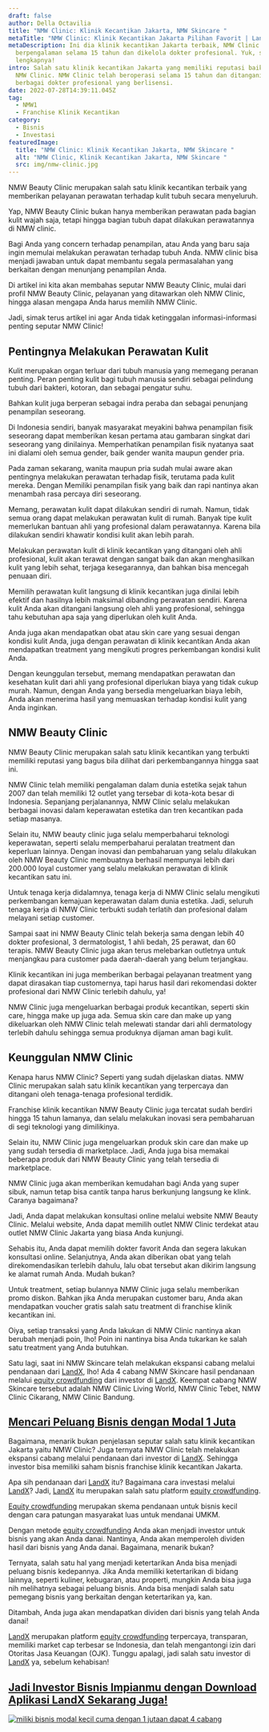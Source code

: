 ```yaml
---
draft: false
author: Della Octavilia
title: "NMW Clinic: Klinik Kecantikan Jakarta, NMW Skincare "
metaTitle: "NMW Clinic: Klinik Kecantikan Jakarta Pilihan Favorit | LandX Blog"
metaDescription: Ini dia klinik kecantikan Jakarta terbaik, NMW Clinic
  berpengalaman selama 15 tahun dan dikelola dokter profesional. Yuk, simak info
  lengkapnya!
intro: Salah satu klinik kecantikan Jakarta yang memiliki reputasi baik adalah
  NMW Clinic. NMW Clinic telah beroperasi selama 15 tahun dan ditangani oleh
  berbagai dokter profesional yang berlisensi.
date: 2022-07-28T14:39:11.045Z
tag:
  - NMW1
  - Franchise Klinik Kecantikan
category:
  - Bisnis
  - Investasi
featuredImage:
  title: "NMW Clinic: Klinik Kecantikan Jakarta, NMW Skincare "
  alt: "NMW Clinic, Klinik Kecantikan Jakarta, NMW Skincare "
  src: img/nmw-clinic.jpg
---
```

NMW Beauty Clinic merupakan salah satu klinik kecantikan terbaik yang memberikan pelayanan perawatan terhadap kulit tubuh secara menyeluruh.

Yap, NMW Beauty Clinic bukan hanya memberikan perawatan pada bagian kulit wajah saja, tetapi hingga bagian tubuh dapat dilakukan perawatannya di NMW clinic.

Bagi Anda yang concern terhadap penampilan, atau Anda yang baru saja ingin memulai melakukan perawatan terhadap tubuh Anda. NMW clinic bisa menjadi jawaban untuk dapat membantu segala permasalahan yang berkaitan dengan menunjang penampilan Anda.

Di artikel ini kita akan membahas seputar NMW Beauty Clinic, mulai dari profil NMW Beauty Clinic, pelayanan yang ditawarkan oleh NMW Clinic, hingga alasan mengapa Anda harus memilih NMW Clinic.

Jadi, simak terus artikel ini agar Anda tidak ketinggalan informasi-informasi penting seputar NMW Clinic!

## Pentingnya Melakukan Perawatan Kulit

Kulit merupakan organ terluar dari tubuh manusia yang memegang peranan penting. Peran penting kulit bagi tubuh manusia sendiri sebagai pelindung tubuh dari bakteri, kotoran, dan sebagai pengatur suhu.

Bahkan kulit juga berperan sebagai indra peraba dan sebagai penunjang penampilan seseorang. 

Di Indonesia sendiri, banyak masyarakat meyakini bahwa penampilan fisik seseorang dapat memberikan kesan pertama atau gambaran singkat dari seseorang yang dinilainya. Memperhatikan penampilan fisik nyatanya saat ini dialami oleh semua gender, baik gender wanita maupun gender pria. 

Pada zaman sekarang, wanita maupun pria sudah mulai aware akan pentingnya melakukan perawatan terhadap fisik, terutama pada kulit mereka. Dengan Memiliki penampilan fisik yang baik dan rapi nantinya akan menambah rasa percaya diri seseorang.

Memang, perawatan kulit dapat dilakukan sendiri di rumah. Namun, tidak semua orang dapat melakukan perawatan kulit di rumah. Banyak tipe kulit memerlukan bantuan ahli yang profesional dalam perawatannya. Karena bila dilakukan sendiri khawatir kondisi kulit akan lebih parah.

Melakukan perawatan kulit di klinik kecantikan yang ditangani oleh ahli profesional, kulit akan terawat dengan sangat baik dan akan menghasilkan kulit yang lebih sehat, terjaga kesegarannya, dan bahkan bisa mencegah penuaan diri.

Memilih perawatan kulit langsung di klinik kecantikan juga dinilai lebih efektif dan hasilnya lebih maksimal dibanding perawatan sendiri. Karena kulit Anda akan ditangani langsung oleh ahli yang profesional, sehingga tahu kebutuhan apa saja yang diperlukan oleh kulit Anda.

Anda juga akan mendapatkan obat atau skin care yang sesuai dengan kondisi kulit Anda, juga dengan perawatan di klinik kecantikan Anda akan mendapatkan treatment yang mengikuti progres perkembangan kondisi kulit Anda. 

Dengan keunggulan tersebut, memang mendapatkan perawatan dan kesehatan kulit dari ahli yang profesional diperlukan biaya yang tidak cukup murah. Namun, dengan Anda yang bersedia mengeluarkan biaya lebih, Anda akan menerima hasil yang memuaskan terhadap kondisi kulit yang Anda inginkan.

## NMW Beauty Clinic

NMW Beauty Clinic merupakan salah satu klinik kecantikan yang terbukti memiliki reputasi yang bagus bila dilihat dari perkembangannya hingga saat ini.

NMW Clinic telah memiliki pengalaman dalam dunia estetika sejak tahun 2007 dan telah memiliki 12 outlet yang tersebar di kota-kota besar di Indonesia. Sepanjang perjalanannya, NMW Clinic selalu melakukan berbagai inovasi dalam keperawatan estetika dan tren kecantikan pada setiap masanya.

Selain itu, NMW beauty clinic juga selalu memperbaharui teknologi keperawatan, seperti selalu memperbaharui peralatan treatment dan keperluan lainnya. Dengan inovasi dan pembaharuan yang selalu dilakukan oleh NMW Beauty Clinic membuatnya berhasil mempunyai lebih dari 200.000 loyal customer yang selalu melakukan perawatan di klinik kecantikan satu ini.

Untuk tenaga kerja didalamnya, tenaga kerja di NMW Clinic selalu mengikuti perkembangan kemajuan keperawatan dalam dunia estetika. Jadi, seluruh tenaga kerja di NMW Clinic terbukti sudah terlatih dan profesional dalam melayani setiap customer.

Sampai saat ini NMW Beauty Clinic telah bekerja sama dengan lebih 40 dokter profesional, 3 dermatologist, 1 ahli bedah, 25 perawat, dan 60 terapis. NMW Beauty Clinic juga akan terus melebarkan outletnya untuk menjangkau para customer pada daerah-daerah yang belum terjangkau.

Klinik kecantikan ini juga memberikan berbagai pelayanan treatment yang dapat dirasakan tiap customernya, tapi harus hasil dari rekomendasi dokter profesional dari NMW Clinic terlebih dahulu, ya! 

NMW Clinic juga mengeluarkan berbagai produk kecantikan, seperti skin care, hingga make up juga ada. Semua skin care dan make up yang dikeluarkan oleh NMW Clinic telah melewati standar dari ahli dermatology terlebih dahulu sehingga semua produknya dijaman aman bagi kulit.

## Keunggulan NMW Clinic

Kenapa harus NMW Clinic? Seperti yang sudah dijelaskan diatas. NMW Clinic merupakan salah satu klinik kecantikan yang terpercaya dan ditangani oleh tenaga-tenaga profesional terdidik.

Franchise klinik kecantikan NMW Beauty Clinic juga tercatat sudah berdiri hingga 15 tahun lamanya, dan selalu melakukan inovasi sera pembaharuan di segi teknologi yang dimilikinya.

Selain itu, NMW Clinic juga mengeluarkan produk skin care dan make up yang sudah tersedia di marketplace. Jadi, Anda juga bisa memakai beberapa produk dari NMW Beauty Clinic yang telah tersedia di marketplace.

NMW Clinic juga akan memberikan kemudahan bagi Anda yang super sibuk, namun tetap bisa cantik tanpa harus berkunjung langsung ke klink. Caranya bagaimana? 

Jadi, Anda dapat melakukan konsultasi online melalui website NMW Beauty Clinic. Melalui website, Anda dapat memilih outlet NMW Clinic terdekat atau outlet NMW Clinic Jakarta yang biasa Anda kunjungi.

Sehabis itu, Anda dapat memilih dokter favorit Anda dan segera lakukan konsultasi online. Selanjutnya, Anda akan diberikan obat yang telah direkomendasikan terlebih dahulu, lalu obat tersebut akan dikirim langsung ke alamat rumah Anda. Mudah bukan?

Untuk treatment, setiap bulannya NMW Clinic juga selalu memberikan promo diskon. Bahkan jika Anda merupakan customer baru, Anda akan mendapatkan voucher gratis salah satu treatment di franchise klinik kecantikan ini.

Oiya, setiap transaksi yang Anda lakukan di NMW Clinic nantinya akan berubah menjadi poin, lho! Poin ini nantinya bisa Anda tukarkan ke salah satu treatment yang Anda butuhkan.

Satu lagi, saat ini NMW Skincare telah melakukan ekspansi cabang melalui pendanaan dari [LandX](https://landx.id/project/?utm_source=Blog&utm_medium=organic+keyword&utm_campaign=blog&utm_id=Blog), lho! Ada 4 cabang NMW Skincare hasil pendanaan melalui [equity crowdfunding](https://landx.id/project/?utm_source=Blog&utm_medium=organic+keyword&utm_campaign=blog&utm_id=Blog) dari investor di [LandX](https://landx.id/project/?utm_source=Blog&utm_medium=organic+keyword&utm_campaign=blog&utm_id=Blog). Keempat cabang NMW Skincare tersebut adalah NMW Clinic Living World, NMW Clinic Tebet, NMW Clinic Cikarang, NMW Clinic Bandung.

## [Mencari Peluang Bisnis dengan Modal 1 Juta](https://landx.id/project/?utm_source=Blog&utm_medium=organic+keyword&utm_campaign=blog&utm_id=Blog)

Bagaimana, menarik bukan penjelasan seputar salah satu klinik kecantikan Jakarta yaitu NMW Clinic? Juga ternyata NMW Clinic telah melakukan ekspansi cabang melalui pendanaan dari  investor di [LandX](https://landx.id/project/?utm_source=Blog&utm_medium=organic+keyword&utm_campaign=blog&utm_id=Blog). Sehingga investor bisa memiliki saham bisnis franchise klinik kecantikan Jakarta.

Apa sih pendanaan dari [LandX](https://landx.id/project/?utm_source=Blog&utm_medium=organic+keyword&utm_campaign=blog&utm_id=Blog) itu? Bagaimana cara investasi melalui [LandX](https://landx.id/project/?utm_source=Blog&utm_medium=organic+keyword&utm_campaign=blog&utm_id=Blog)? Jadi, [LandX](https://landx.id/project/?utm_source=Blog&utm_medium=organic+keyword&utm_campaign=blog&utm_id=Blog) itu merupakan salah satu platform [equity crowdfunding](https://landx.id/project/?utm_source=Blog&utm_medium=organic+keyword&utm_campaign=blog&utm_id=Blog).

[Equity crowdfunding](https://landx.id/project/?utm_source=Blog&utm_medium=organic+keyword&utm_campaign=blog&utm_id=Blog) merupakan skema pendanaan untuk bisnis kecil dengan cara patungan masyarakat luas untuk mendanai UMKM.

Dengan metode [equity crowdfunding](https://landx.id/project/?utm_source=Blog&utm_medium=organic+keyword&utm_campaign=blog&utm_id=Blog) Anda akan menjadi investor untuk bisnis yang akan Anda danai. Nantinya, Anda akan memperoleh dividen hasil dari bisnis yang Anda danai. Bagaimana, menarik bukan?

Ternyata, salah satu hal yang menjadi ketertarikan Anda bisa menjadi peluang bisnis kedepannya. Jika Anda memiliki ketertarikan di bidang lainnya, seperti kuliner, kebugaran, atau properti, mungkin Anda bisa juga nih melihatnya sebagai peluang bisnis. Anda bisa menjadi salah satu pemegang bisnis yang berkaitan dengan ketertarikan ya, kan.

Ditambah, Anda juga akan mendapatkan dividen dari bisnis yang telah Anda danai!

[LandX](https://landx.id/project/?utm_source=Blog&utm_medium=organic+keyword&utm_campaign=blog&utm_id=Blog) merupakan platform [equity crowdfunding](https://landx.id/project/?utm_source=Blog&utm_medium=organic+keyword&utm_campaign=blog&utm_id=Blog) terpercaya, transparan, memiliki market cap terbesar se Indonesia, dan telah mengantongi izin dari Otoritas Jasa Keuangan (OJK). Tunggu apalagi, jadi salah satu investor di [LandX](https://landx.id/project/?utm_source=Blog&utm_medium=organic+keyword&utm_campaign=blog&utm_id=Blog) ya, sebelum kehabisan!

## [Jadi Investor Bisnis Impianmu dengan Download Aplikasi LandX Sekarang Juga!](https://landx.id/project/?utm_source=Blog&utm_medium=organic+keyword&utm_campaign=blog&utm_id=Blog)

<!--StartFragment-->

[![miliki bisnis modal kecil cuma dengan 1 jutaan dapat 4 cabang ](https://accountgram-production.sfo2.cdn.digitaloceanspaces.com/landx_ghost/2021/11/jadi-owner-bisnis-hanya-1-jutaan-dengan-cuan-yang-sangat-menjanjikan.png)](https://landx.id/project/?utm_source=Blog&utm_medium=organic+keyword&utm_campaign=blog&utm_id=Blog)

<!--EndFragment-->